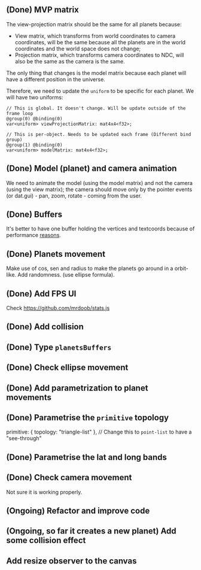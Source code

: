 ## (Done) MVP matrix

The view-projection matrix should be the same for all planets because:

- View matrix, which transforms from world coordinates to camera coordinates, will be the same because all the planets are in the world coordinates and the world space does not change;
- Projection matrix, which transforms camera coordinates to NDC, will also be the same as the camera is the same.

The only thing that changes is the model matrix because each planet will have a different position in the universe.

Therefore, we need to update the `uniform` to be specific for each planet. We will have two uniforms:

```wgsl
// This is global. It doesn't change. Will be update outside of the frame loop
@group(0) @binding(0)
var<uniform> viewProjectionMatrix: mat4x4<f32>;

// This is per-object. Needs to be updated each frame (Different bind group)
@group(1) @binding(0)
var<uniform> modelMatrix: mat4x4<f32>;
```

## (Done) Model (planet) and camera animation

We need to animate the model (using the model matrix) and not the camera (using the view matrix); the camera should move only by the pointer events (or dat.gui) - pan, zoom, rotate - coming from the user.

## (Done) Buffers

It's better to have one buffer holding the vertices and textcoords because of performance [reasons](https://webgpufundamentals.org/webgpu/lessons/webgpu-optimization.html#a-pack-verts).

## (Done) Planets movement

Make use of cos, sen and radius to make the planets go around in a orbit-like. Add randomness. (use ellipse formula).

## (Done) Add FPS UI

Check https://github.com/mrdoob/stats.js

## (Done) Add collision

## (Done) Type `planetsBuffers`

## (Done) Check ellipse movement

## (Done) Add parametrization to planet movements

## (Done) Parametrise the `primitive` topology

primitive: { topology: "triangle-list" }, // Change this to `point-list` to have a "see-through"

## (Done) Parametrise the lat and long bands

## (Done) Check camera movement

Not sure it is working properly.

## (Ongoing) Refactor and improve code

## (Ongoing, so far it creates a new planet) Add some collision effect

## Add resize observer to the canvas
